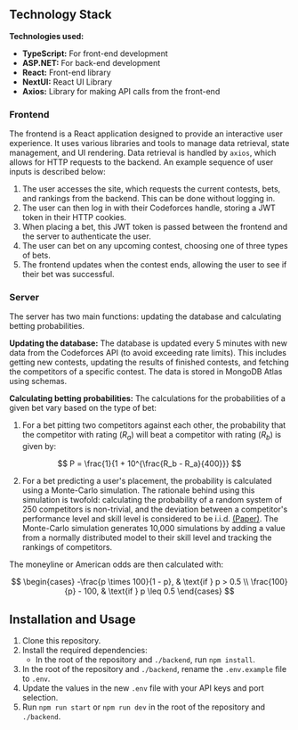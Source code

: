 ## Technology Stack
**Technologies used:**
- **TypeScript:** For front-end development
- **ASP.NET:** For back-end development
- **React:** Front-end library
- **NextUI:** React UI Library
- **Axios:** Library for making API calls from the front-end

### Frontend

The frontend is a React application designed to provide an interactive user experience. It uses various libraries and tools to manage data retrieval, state management, and UI rendering. Data retrieval is handled by `axios`, which allows for HTTP requests to the backend. An example sequence of user inputs is described below:

1. The user accesses the site, which requests the current contests, bets, and rankings from the backend. This can be done without logging in.
2. The user can then log in with their Codeforces handle, storing a JWT token in their HTTP cookies.
3. When placing a bet, this JWT token is passed between the frontend and the server to authenticate the user.
4. The user can bet on any upcoming contest, choosing one of three types of bets.
5. The frontend updates when the contest ends, allowing the user to see if their bet was successful.

### Server

The server has two main functions: updating the database and calculating betting probabilities.

**Updating the database:**
The database is updated every 5 minutes with new data from the Codeforces API (to avoid exceeding rate limits). This includes getting new contests, updating the results of finished contests, and fetching the competitors of a specific contest. The data is stored in MongoDB Atlas using schemas.

**Calculating betting probabilities:**
The calculations for the probabilities of a given bet vary based on the type of bet:
1. For a bet pitting two competitors against each other, the probability that the competitor with rating ($R_a$) will beat a competitor with rating ($R_b$) is given by:
   
$$
P = \frac{1}{1 + 10^{\frac{R_b - R_a}{400}}}
$$
   
2. For a bet predicting a user's placement, the probability is calculated using a Monte-Carlo simulation. The rationale behind using this simulation is twofold: calculating the probability of a random system of 250 competitors is non-trivial, and the deviation between a competitor's performance level and skill level is considered to be i.i.d. [(Paper)](https://arxiv.org/abs/2101.00400). The Monte-Carlo simulation generates 10,000 simulations by adding a value from a normally distributed model to their skill level and tracking the rankings of competitors.

The moneyline or American odds are then calculated with:

$$
\begin{cases}
    -\frac{p \times 100}{1 - p}, & \text{if } p > 0.5 \\
    \frac{100}{p} - 100, & \text{if } p \leq 0.5
\end{cases}
$$

## Installation and Usage
1. Clone this repository.
2. Install the required dependencies:
   - In the root of the repository and `./backend`, run `npm install`.
3. In the root of the repository and `./backend`, rename the `.env.example` file to `.env`.
4. Update the values in the new `.env` file with your API keys and port selection.
5. Run `npm run start` or `npm run dev` in the root of the repository and `./backend`.
